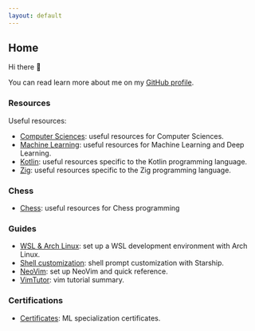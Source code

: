 ```yaml
---
layout: default
---
```


## Home

Hi there 👋

You can read learn more about me on my [GitHub profile](https://github.com/rmarquis).

### Resources

Useful resources:

* [Computer Sciences](./cs): useful resources for Computer Sciences.
* [Machine Learning](./ml): useful resources for Machine Learning and Deep Learning.
* [Kotlin](./kt): useful resources specific to the Kotlin programming language.
* [Zig](./zg): useful resources specific to the Zig programming language.

### Chess

* [Chess](./ch): useful resources for Chess programming

### Guides

* [WSL & Arch Linux](./wsl): set up a WSL development environment with Arch Linux.
* [Shell customization](/sh): shell prompt customization with Starship.
* [NeoVim](/nv): set up NeoVim and quick reference.
* [VimTutor](/vi): vim tutorial summary.

### Certifications

* [Certificates](./ct): ML specialization certificates.

